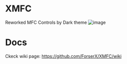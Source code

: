# XMFC
Reworked MFC Controls by Dark theme 
![image](https://user-images.githubusercontent.com/13867290/188890426-9d83b4f7-a747-4a1a-ba6c-39fb8bba3bd1.png)

# Docs
Ckeck wiki page: https://github.com/ForserX/XMFC/wiki
